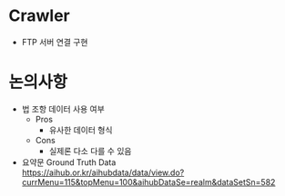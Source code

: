 # Crawler
- FTP 서버 연결 구현

# 논의사항
- 법 조항 데이터 사용 여부
    - Pros
        - 유사한 데이터 형식
    - Cons
        - 실제론 다소 다를 수 있음
- 요약문 Ground Truth Data \
    https://aihub.or.kr/aihubdata/data/view.do?currMenu=115&topMenu=100&aihubDataSe=realm&dataSetSn=582